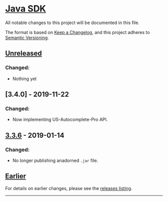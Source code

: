 # [Java SDK](https://smartystreets.com/docs/sdk/java)

All notable changes to this project will be documented in this file.

The format is based on [Keep a Changelog](https://keepachangelog.com/en/1.0.0/), and this project adheres to [Semantic Versioning](https://semver.org/spec/v2.0.0.html).


## [Unreleased]

### Changed:

- Nothing yet


## [3.4.0] - 2019-11-22

### Changed:

- Now implementing US-Autocomplete-Pro API.

## [3.3.6] - 2019-01-14

### Changed:

- No longer publishing anadorned `.jar` file.


## [Earlier]

For details on earlier changes, please see the [releases listing](https://github.com/smartystreets/smartystreets-java-sdk/releases).

------------

[Unreleased]: https://github.com/smartystreets/smartystreets-java-sdk/compare/3.3.6...HEAD
[3.3.6]: https://github.com/smartystreets/smartystreets-java-sdk/compare/3.3.5...3.3.6
[Earlier]: https://github.com/smartystreets/smartystreets-java-sdk/releases
